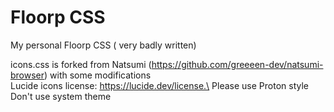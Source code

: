 # Floorp CSS
My personal Floorp CSS ( very badly written)

icons.css is forked from Natsumi (https://github.com/greeeen-dev/natsumi-browser) with some modifications\
Lucide icons license: https://lucide.dev/license.\
Please use Proton style\
Don't use system theme
